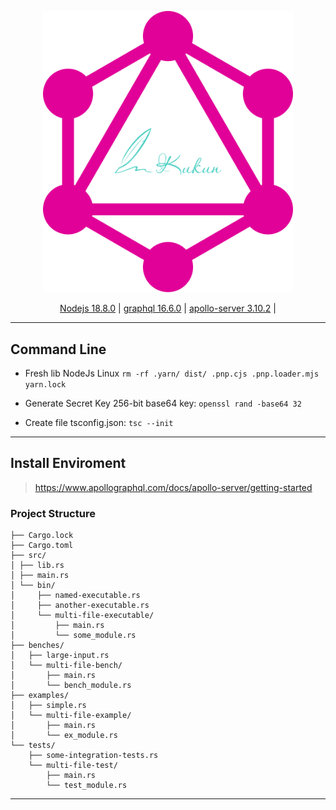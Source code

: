 <p align="center">
<a href="/" target="_blank">
<img src="logo.svg" width="400" alt="Logo">
</a></p>

<p align="center">
<a href="https://nodejs.org/" target="_blank">Nodejs 18.8.0</a> |
<a href="" target="_blank">graphql 16.6.0</a> |
<a href="https://www.apollographql.com/docs/apollo-server/getting-started" target="_blank">apollo-server 3.10.2</a> |
</p>

___

## Command Line

- Fresh lib NodeJs Linux
  `rm -rf .yarn/ dist/ .pnp.cjs .pnp.loader.mjs yarn.lock`

- Generate Secret Key 256-bit base64 key:
  `openssl rand -base64 32`
- Create file tsconfig.json:
  `tsc --init`

___

## Install Enviroment

> https://www.apollographql.com/docs/apollo-server/getting-started
>

### Project Structure

```
├── Cargo.lock
├── Cargo.toml
├── src/
│ ├── lib.rs
│ ├── main.rs
│ └── bin/
│     ├── named-executable.rs
│     ├── another-executable.rs
│     └── multi-file-executable/
│         ├── main.rs
│         └── some_module.rs
├── benches/
│   ├── large-input.rs
│   └── multi-file-bench/
│       ├── main.rs
│       └── bench_module.rs
├── examples/
│   ├── simple.rs
│   └── multi-file-example/
│       ├── main.rs
│       └── ex_module.rs
└── tests/
    ├── some-integration-tests.rs
    └── multi-file-test/
        ├── main.rs
        └── test_module.rs
```

***
